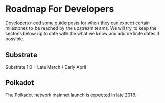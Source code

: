 # Roadmap For Developers

Developers need some guide posts for when they can expect certain milestones
to be reached by the upstream teams. We will try to keep the sectons below 
up to date with the what we know and add definite dates if possible.

## Substrate

Substrate 1.0 - Late March / Early April

## Polkadot 

The Polkadot network mainnet launch is expected in late 2019.
